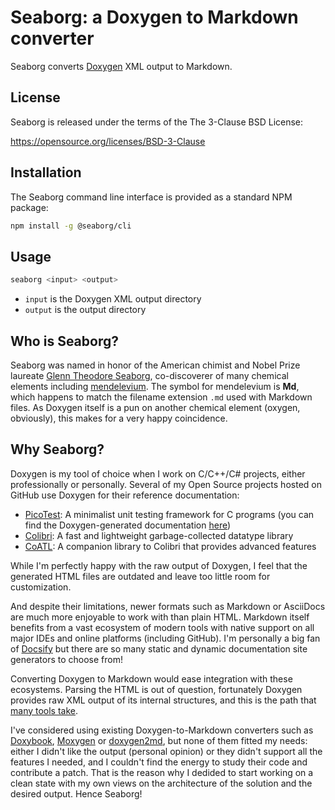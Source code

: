 # Seaborg: a Doxygen to Markdown converter

Seaborg converts [Doxygen](https://www.doxygen.nl/index.html) XML output to
Markdown.

## License

Seaborg is released under the terms of the The 3-Clause BSD License:

https://opensource.org/licenses/BSD-3-Clause

## Installation

The Seaborg command line interface is provided as a standard NPM package:

```sh
npm install -g @seaborg/cli
```

## Usage

```sh
seaborg <input> <output>
```

- `input` is the Doxygen XML output directory
- `output` is the output directory

## Who is Seaborg?

Seaborg was named in honor of the American chimist and Nobel Prize laureate
[Glenn Theodore Seaborg](https://en.wikipedia.org/wiki/Glenn_T._Seaborg),
co-discoverer of many chemical elements including
[mendelevium](https://en.wikipedia.org/wiki/Mendelevium). The symbol for
mendelevium is **Md**, which happens to match the filename extension `.md` used
with Markdown files. As Doxygen itself is a pun on another chemical element
(oxygen, obviously), this makes for a very happy coincidence.

## Why Seaborg?

Doxygen is my tool of choice when I work on C/C++/C# projects, either
professionally or personally. Several of my Open Source projects hosted on
GitHub use Doxygen for their reference documentation:

- [PicoTest](https://github.com/fredericbonnet/picotest): A minimalist unit
  testing framework for C programs (you can find the Doxygen-generated
  documentation
  [here](https://fredericbonnet.github.io/picotest/html/index.html))
- [Colibri](https://github.com/fredericbonnet/colibri): A fast and lightweight
  garbage-collected datatype library
- [CoATL](https://github.com/fredericbonnet/coatl): A companion library to
  Colibri that provides advanced features

While I'm perfectly happy with the raw output of Doxygen, I feel that the
generated HTML files are outdated and leave too little room for customization.

And despite their limitations, newer formats such as Markdown or AsciiDocs are
much more enjoyable to work with than plain HTML. Markdown itself benefits from
a vast ecosystem of modern tools with native support on all major IDEs and
online platforms (including GitHub). I'm personally a big fan of
[Docsify](https://docsify.js.org/) but there are so many static and dynamic
documentation site generators to choose from!

Converting Doxygen to Markdown would ease integration with these ecosystems.
Parsing the HTML is out of question, fortunately Doxygen provides raw XML output
of its internal structures, and this is the path that [many tools
take](https://www.doxygen.nl/helpers.html#dox_xmlexamples).

I've considered using existing Doxygen-to-Markdown converters such as
[Doxybook](https://github.com/matusnovak/doxybook),
[Moxygen](https://github.com/sourcey/moxygen) or
[doxygen2md](https://github.com/pferdinand/doxygen2md), but none of them fitted
my needs: either I didn't like the output (personal opinion) or they didn't
support all the features I needed, and I couldn't find the energy to study their
code and contribute a patch. That is the reason why I dedided to start working
on a clean state with my own views on the architecture of the solution and the
desired output. Hence Seaborg!
